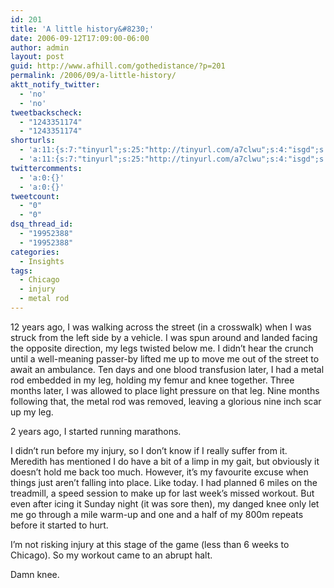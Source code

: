 ```yaml
---
id: 201
title: 'A little history&#8230;'
date: 2006-09-12T17:09:00-06:00
author: admin
layout: post
guid: http://www.afhill.com/gothedistance/?p=201
permalink: /2006/09/a-little-history/
aktt_notify_twitter:
  - 'no'
  - 'no'
tweetbackscheck:
  - "1243351174"
  - "1243351174"
shorturls:
  - 'a:11:{s:7:"tinyurl";s:25:"http://tinyurl.com/a7clwu";s:4:"isgd";s:17:"http://is.gd/ffj9";s:5:"bitly";s:18:"http://bit.ly/lnEm";s:5:"snipr";s:22:"http://snipr.com/9rnjo";s:5:"snurl";s:22:"http://snurl.com/9rnjo";s:7:"snipurl";s:24:"http://snipurl.com/9rnjo";s:4:"trim";s:17:"http://tr.im/426b";s:5:"adjix";s:207:"(10 Jan 2008 temporary restriction: API requires valid partnerID or partnerEmail key in request. Contact us if this affects you.) Invalid Adjix request. API documentation @ http://web.adjix.com/AdjixAPI.html";s:4:"advu";s:203:"(10 Jan 2008 temporary restriction: API requires valid partnerID or partnerEmail key in request. Contact us if this affects you.) Invalid Adjix request. API documentation @ http://web.ad.vu/AdjixAPI.html";s:4:"zima";s:19:"http://zi.ma/621c12";s:9:"permalink";s:61:"http://www.afhill.com/gothedistance/2006/09/a-little-history/";}'
  - 'a:11:{s:7:"tinyurl";s:25:"http://tinyurl.com/a7clwu";s:4:"isgd";s:17:"http://is.gd/ffj9";s:5:"bitly";s:18:"http://bit.ly/lnEm";s:5:"snipr";s:22:"http://snipr.com/9rnjo";s:5:"snurl";s:22:"http://snurl.com/9rnjo";s:7:"snipurl";s:24:"http://snipurl.com/9rnjo";s:4:"trim";s:17:"http://tr.im/426b";s:5:"adjix";s:207:"(10 Jan 2008 temporary restriction: API requires valid partnerID or partnerEmail key in request. Contact us if this affects you.) Invalid Adjix request. API documentation @ http://web.adjix.com/AdjixAPI.html";s:4:"advu";s:203:"(10 Jan 2008 temporary restriction: API requires valid partnerID or partnerEmail key in request. Contact us if this affects you.) Invalid Adjix request. API documentation @ http://web.ad.vu/AdjixAPI.html";s:4:"zima";s:19:"http://zi.ma/621c12";s:9:"permalink";s:61:"http://www.afhill.com/gothedistance/2006/09/a-little-history/";}'
twittercomments:
  - 'a:0:{}'
  - 'a:0:{}'
tweetcount:
  - "0"
  - "0"
dsq_thread_id:
  - "19952388"
  - "19952388"
categories:
  - Insights
tags:
  - Chicago
  - injury
  - metal rod
---
```

12 years ago, I was walking across the street (in a crosswalk) when I was struck from the left side by a vehicle. I was spun around and landed facing the opposite direction, my legs twisted below me. I didn&#8217;t hear the crunch until a well-meaning passer-by lifted me up to move me out of the street to await an ambulance. Ten days and one blood transfusion later, I had a metal rod embedded in my leg, holding my femur and knee together. Three months later, I was allowed to place light pressure on that leg. Nine months following that, the metal rod was removed, leaving a glorious nine inch scar up my leg. 

2 years ago, I started running marathons. 

I didn&#8217;t run before my injury, so I don&#8217;t know if I really suffer from it. Meredith has mentioned I do have a bit of a limp in my gait, but obviously it doesn&#8217;t hold me back too much. However, it&#8217;s my favourite excuse when things just aren&#8217;t falling into place. Like today. I had planned 6 miles on the treadmill, a speed session to make up for last week&#8217;s missed workout. But even after icing it Sunday night (it was sore then), my danged knee only let me go through a mile warm-up and one and a half of my 800m repeats before it started to hurt. 

I&#8217;m not risking injury at this stage of the game (less than 6 weeks to Chicago). So my workout came to an abrupt halt.

Damn knee.